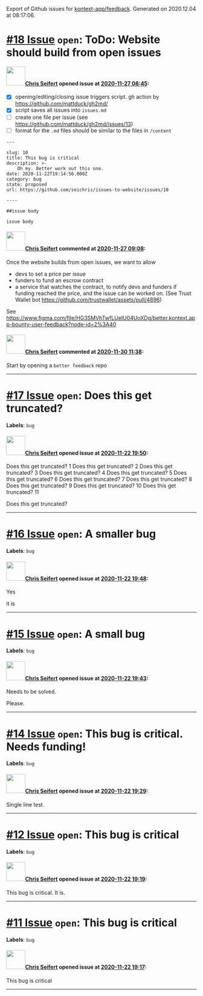 Export of Github issues for [kontext-app/feedback](https://github.com/kontext-app/feedback). Generated on 2020.12.04 at 08:17:06.

# [\#18 Issue](https://github.com/kontext-app/feedback/issues/18) `open`: ToDo: Website should build from open issues

#### <img src="https://avatars0.githubusercontent.com/u/25006584?v=4" width="50">[Chris Seifert](https://github.com/seichris) opened issue at [2020-11-27 08:45](https://github.com/kontext-app/feedback/issues/18):

- [x] opening/editing/closing issue triggers script. gh action by https://github.com/mattduck/gh2md/
- [x] script saves all issues into `issues.md`
- [ ] create one file per issue (see https://github.com/mattduck/gh2md/issues/13)
- [ ] format for the `.md` files should be similar to the files in `/content`

```
---

slug: 10
title: This bug is critical
description: >-
    Oh my. Better work out this one.
date: 2020-11-22T19:14:56.000Z
category: bug
state: proposed
url: https://github.com/seichris/issues-to-website/issues/10

----

##issue body

issue body
```

#### <img src="https://avatars0.githubusercontent.com/u/25006584?v=4" width="50">[Chris Seifert](https://github.com/seichris) commented at [2020-11-27 09:08](https://github.com/kontext-app/feedback/issues/18#issuecomment-734728337):

Once the website builds from open issues, we want to allow
- devs to set a price per issue
- funders to fund an escrow contract
- a service that watches the contract, to notify devs and funders if funding reached the price, and the issue can be worked on. (See Trust Wallet bot https://github.com/trustwallet/assets/pull/4896)


See https://www.figma.com/file/HG3SMVhTwfLUeIU04UoXDg/better.kontext.app-bounty-user-feedback?node-id=2%3A40

#### <img src="https://avatars0.githubusercontent.com/u/25006584?v=4" width="50">[Chris Seifert](https://github.com/seichris) commented at [2020-11-30 11:38](https://github.com/kontext-app/feedback/issues/18#issuecomment-735733572):

Start by opening a `better feedback` repo


-------------------------------------------------------------------------------

# [\#17 Issue](https://github.com/kontext-app/feedback/issues/17) `open`: Does this get truncated?
**Labels**: `bug`


#### <img src="https://avatars0.githubusercontent.com/u/25006584?v=4" width="50">[Chris Seifert](https://github.com/seichris) opened issue at [2020-11-22 19:50](https://github.com/kontext-app/feedback/issues/17):

Does this get truncated? 1 Does this get truncated? 2 Does this get truncated? 3 Does this get truncated? 4 Does this get truncated? 5 Does this get truncated? 6 Does this get truncated? 7 Does this get truncated? 8 Does this get truncated? 9 Does this get truncated? 10 Does this get truncated? 11


Does this get truncated?




-------------------------------------------------------------------------------

# [\#16 Issue](https://github.com/kontext-app/feedback/issues/16) `open`: A smaller bug
**Labels**: `bug`


#### <img src="https://avatars0.githubusercontent.com/u/25006584?v=4" width="50">[Chris Seifert](https://github.com/seichris) opened issue at [2020-11-22 19:48](https://github.com/kontext-app/feedback/issues/16):

Yes

it is




-------------------------------------------------------------------------------

# [\#15 Issue](https://github.com/kontext-app/feedback/issues/15) `open`: A small bug
**Labels**: `bug`


#### <img src="https://avatars0.githubusercontent.com/u/25006584?v=4" width="50">[Chris Seifert](https://github.com/seichris) opened issue at [2020-11-22 19:43](https://github.com/kontext-app/feedback/issues/15):

Needs to be solved.

Please.




-------------------------------------------------------------------------------

# [\#14 Issue](https://github.com/kontext-app/feedback/issues/14) `open`: This bug is critical. Needs funding!
**Labels**: `bug`


#### <img src="https://avatars0.githubusercontent.com/u/25006584?v=4" width="50">[Chris Seifert](https://github.com/seichris) opened issue at [2020-11-22 19:29](https://github.com/kontext-app/feedback/issues/14):

Single line test.




-------------------------------------------------------------------------------

# [\#12 Issue](https://github.com/kontext-app/feedback/issues/12) `open`: This bug is critical
**Labels**: `bug`


#### <img src="https://avatars0.githubusercontent.com/u/25006584?v=4" width="50">[Chris Seifert](https://github.com/seichris) opened issue at [2020-11-22 19:19](https://github.com/kontext-app/feedback/issues/12):

This bug is critical. It is.




-------------------------------------------------------------------------------

# [\#11 Issue](https://github.com/kontext-app/feedback/issues/11) `open`: This bug is critical
**Labels**: `bug`


#### <img src="https://avatars0.githubusercontent.com/u/25006584?v=4" width="50">[Chris Seifert](https://github.com/seichris) opened issue at [2020-11-22 19:17](https://github.com/kontext-app/feedback/issues/11):

This bug is critical




-------------------------------------------------------------------------------

